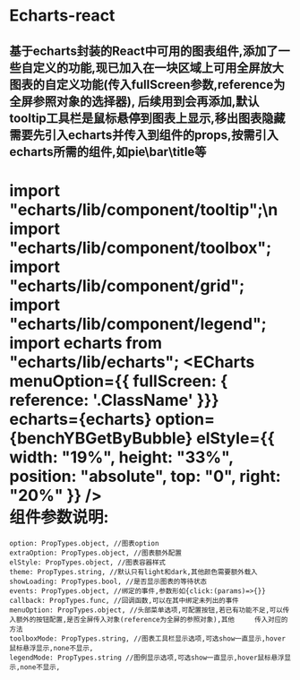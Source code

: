 # Echarts-react
基于echarts封装的React中可用的图表组件,添加了一些自定义的功能,现已加入在一块区域上可用全屏放大图表的自定义功能(传入fullScreen参数,reference为全屏参照对象的选择器),
后续用到会再添加,默认tooltip工具栏是鼠标悬停到图表上显示,移出图表隐藏
需要先引入echarts并传入到组件的props,按需引入echarts所需的组件,如pie\bar\title等
--
import "echarts/lib/component/tooltip";\n
import "echarts/lib/component/toolbox"; 
import "echarts/lib/component/grid"; 
import "echarts/lib/component/legend"; 
import echarts from "echarts/lib/echarts"; 
 <ECharts
     menuOption={{
     fullScreen: { reference: '.ClassName' }}}
     echarts={echarts}
     option={benchYBGetByBubble}
     elStyle={{
             width: "19%",
             height: "33%",
             position: "absolute",
             top: "0",
             right: "20%"
             }}
  />	
  组件参数说明:
  ===
    option: PropTypes.object, //图表option
    extraOption: PropTypes.object, //图表额外配置
    elStyle: PropTypes.object, //图表容器样式
    theme: PropTypes.string, //默认只有light和dark,其他颜色需要额外载入
    showLoading: PropTypes.bool, //是否显示图表的等待状态
    events: PropTypes.object, //绑定的事件,参数形如{click:(params)=>{}}
    callback: PropTypes.func, //回调函数,可以在其中绑定未列出的事件
    menuOption: PropTypes.object, //头部菜单选项,可配置按钮,若已有功能不足,可以传入额外的按钮配置,是否全屏传入对象(reference为全屏的参照对象),其他     传入对应的方法
    toolboxMode: PropTypes.string, //图表工具栏显示选项,可选show一直显示,hover鼠标悬浮显示,none不显示,
    legendMode: PropTypes.string //图例显示选项,可选show一直显示,hover鼠标悬浮显示,none不显示,

